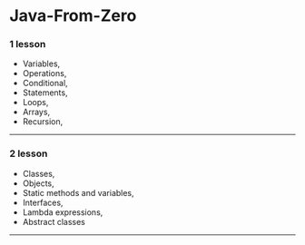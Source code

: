 # Java-From-Zero

### 1 lesson
- Variables, 
- Operations, 
- Conditional, 
- Statements, 
- Loops, 
- Arrays, 
- Recursion,
___________________________________________________________________________________________________

### 2 lesson

- Classes, 
- Objects, 
- Static methods and variables, 
- Interfaces, 
- Lambda expressions, 
- Abstract classes
___________________________________________________________________________________________________
